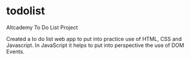 # todolist
Altcademy To Do List Project

Created a to do list web app to put into practice use of HTML, CSS and Javascript. 
In JavaScript it helps to put into perspective the use of DOM Events.
